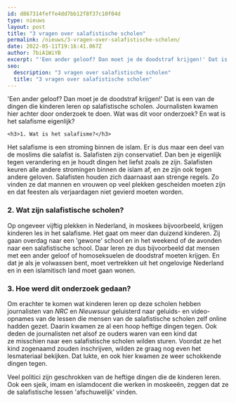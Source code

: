 ```yaml
---
id: d867314feffe4dd7bb12f8f37c10f04d
type: nieuws
layout: post
title: "3 vragen over salafistische scholen"
permalink: /nieuws/3-vragen-over-salafistische-scholen/
date: 2022-05-11T19:16:41.067Z
author: 7biA1WiYB
excerpt: "'Een ander geloof? Dan moet je de doodstraf krijgen!' Dat is een van de dingen die kinderen leren op salafistische scholen. Journalisten kwamen hier achter door onderzoek te doen. Wat was dit voor onderzoek? En wat is het salafisme eigenlijk?   "
seo:
  description: "3 vragen over salafistische scholen"
  title: "3 vragen over salafistische scholen"
---
```

'Een ander geloof? Dan moet je de doodstraf krijgen!' Dat is een van de dingen die kinderen leren op salafistische scholen. Journalisten kwamen hier achter door onderzoek te doen. Wat was dit voor onderzoek? En wat is het salafisme eigenlijk?   

    <h3>1. Wat is het salafisme?</h3>
<p>Het salafisme is een stroming binnen de islam. Er is dus maar een deel van de moslims die salafist is. Salafisten zijn conservatief. Dan ben je eigenlijk tegen verandering en je houdt dingen het liefst zoals ze zijn. Salafisten keuren alle andere stromingen binnen de islam af, en ze zijn ook tegen andere geloven. Salafisten houden zich daarnaast aan strenge regels. Zo vinden ze dat mannen en vrouwen op veel plekken gescheiden moeten zijn en dat feesten als verjaardagen niet gevierd moeten worden.</p>
<h3>2. Wat zijn salafistische scholen?</h3>
<p>Op ongeveer vijftig plekken in Nederland, in moskees bijvoorbeeld, krijgen kinderen les in het salafisme. Het gaat om meer dan duizend kinderen. Zij gaan overdag naar een 'gewone' school en in het weekend of de avonden naar een salafistische school. Daar leren ze dus bijvoorbeeld dat mensen met een ander geloof of homoseksuelen de doodstraf moeten krijgen. En dat je als je volwassen bent, moet vertrekken uit het ongelovige Nederland en in een islamitisch land moet gaan wonen. </p>
<h3>3. Hoe werd dit onderzoek gedaan?</h3>
<p>Om erachter te komen wat kinderen leren op deze scholen hebben journalisten van <em>NRC</em> en <em>Nieuwsuur</em> geluisterd naar geluids- en video-opnames van de lessen die mensen van de salafistische scholen zelf online hadden gezet. Daarin kwamen ze al een hoop heftige dingen tegen. Ook deden de journalisten net alsof ze ouders waren van een kind dat ze misschien naar een salafistische scholen wilden sturen. Voordat ze het kind zogenaamd zouden inschrijven, wilden ze graag nog even het lesmateriaal bekijken. Dat lukte, en ook hier kwamen ze weer schokkende dingen tegen. </p>
<p>Veel politici zijn geschrokken van de heftige dingen die de kinderen leren. Ook een sjeik, imam en islamdocent die werken in moskeeën, zeggen dat ze de salafistische lessen 'afschuwelijk' vinden. </p>  
